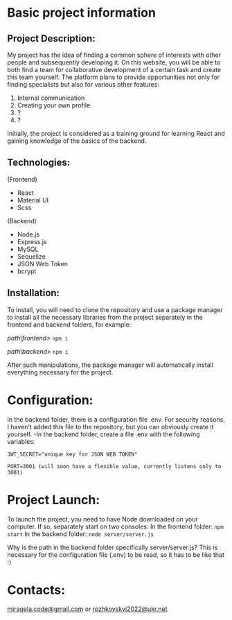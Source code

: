 # **Basic project information**

## Project Description:
My project has the idea of finding a common sphere of interests with other people and subsequently developing it.
On this website, you will be able to both find a team for collaborative development of a certain task and create this team yourself.
The platform plans to provide opportunities not only for finding specialists but also for various other features:
1. Internal communication
2. Creating your own profile
3. ?
4. ?

Initially, the project is considered as a training ground for learning React and gaining knowledge of the basics of the backend.

## **Technologies:** 
(Frontend)
- React
- Material UI
- Scss

(Backend)
- Node.js
- Express.js
- MySQL
- Sequelize
- JSON Web Token
- bcrypt

## **Installation:**
To install, you will need to clone the repository and use a package manager to install all the necessary libraries from the project separately in the frontend and backend folders, for example:

*path\frontend>* `npm i`

*path\backend>* `npm i`

After such manipulations, the package manager will automatically install everything necessary for the project.

# **Configuration:**
In the backend folder, there is a configuration file .env. For security reasons, I haven't added this file to the repository, but you can obviously create it yourself.
-In the backend folder, create a file .env with the following variables:

`JWT_SECRET="unique key for JSON WEB TOKEN"`

`PORT=3001 (will soon have a flexible value, currently listens only to 3001)`

# **Project Launch:**
To launch the project, you need to have Node downloaded on your computer. If so, separately start on two consoles:
In the frontend folder: `npm start`
In the backend folder: `node server/server.js`

Why is the path in the backend folder specifically server/server.js?
This is necessary for the configuration file (.env) to be read, so it has to be like that :)

# **Contacts:**
miragela.code@gmail.com
or
rozhkovskyi2022@ukr.net
